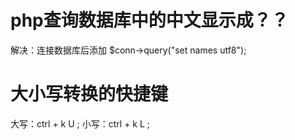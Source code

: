 
# php查询数据库中的中文显示成？？
解决：连接数据库后添加 $conn->query("set names utf8");

# 大小写转换的快捷键
大写：ctrl + k U ;
小写：ctrl + k L ;
